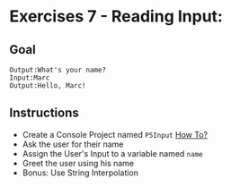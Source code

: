 # Exercises 7 - Reading Input: 

## Goal
```
Output:What's your name?
Input:Marc
Output:Hello, Marc!
```

## Instructions
- Create a Console Project named `P5Input` [How To?](https://gist\.github\.com/marczaku/a8b3c38c37e8876a46194a73ed24b1f2)
- Ask the user for their name
- Assign the User's Input to a variable named `name`
- Greet the user using his name
- Bonus: Use String Interpolation
